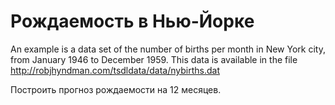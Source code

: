 Рождаемость в Нью-Йорке
=======================
An example is a data set of the number of births per month in New York city, from January 1946 to December 1959. This data is available in the file http://robjhyndman.com/tsdldata/data/nybirths.dat

Построить прогноз рождаемости на 12 месяцев.
